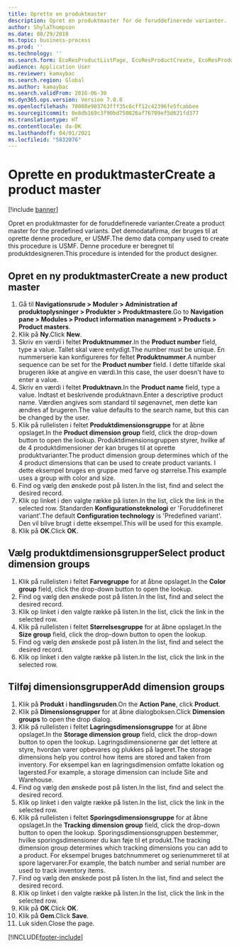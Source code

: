 ```yaml
---
title: Oprette en produktmaster
description: Opret en produktmaster for de foruddefinerede varianter.
author: ShylaThompson
ms.date: 08/29/2018
ms.topic: business-process
ms.prod: ''
ms.technology: ''
ms.search.form: EcoResProductListPage, EcoResProductCreate, EcoResProductDetails, EcoResProductInventoryDimensionGroups
audience: Application User
ms.reviewer: kamaybac
ms.search.region: Global
ms.author: kamaybac
ms.search.validFrom: 2016-06-30
ms.dyn365.ops.version: Version 7.0.0
ms.openlocfilehash: 70008e903763fff35c6cff12c42396fe5fcabbee
ms.sourcegitcommit: 0e8db169c3f90bd750826af76709ef5d621fd377
ms.translationtype: HT
ms.contentlocale: da-DK
ms.lasthandoff: 04/01/2021
ms.locfileid: "5832076"
---
```

# <a name="create-a-product-master"></a><span data-ttu-id="ed211-103">Oprette en produktmaster</span><span class="sxs-lookup"><span data-stu-id="ed211-103">Create a product master</span></span>

[!include [banner](../../includes/banner.md)]

<span data-ttu-id="ed211-104">Opret en produktmaster for de foruddefinerede varianter.</span><span class="sxs-lookup"><span data-stu-id="ed211-104">Create a product master for the predefined variants.</span></span> <span data-ttu-id="ed211-105">Det demodatafirma, der bruges til at oprette denne procedure, er USMF.</span><span class="sxs-lookup"><span data-stu-id="ed211-105">The demo data company used to create this procedure is USMF.</span></span> <span data-ttu-id="ed211-106">Denne procedure er beregnet til produktdesigneren.</span><span class="sxs-lookup"><span data-stu-id="ed211-106">This procedure is intended for the product designer.</span></span>


## <a name="create-a-new-product-master"></a><span data-ttu-id="ed211-107">Opret en ny produktmaster</span><span class="sxs-lookup"><span data-stu-id="ed211-107">Create a new product master</span></span>
1. <span data-ttu-id="ed211-108">Gå til **Navigationsrude > Moduler > Administration af produktoplysninger > Produkter > Produktmastere**.</span><span class="sxs-lookup"><span data-stu-id="ed211-108">Go to **Navigation pane > Modules > Product information management > Products > Product masters**.</span></span>
2. <span data-ttu-id="ed211-109">Klik på **Ny**.</span><span class="sxs-lookup"><span data-stu-id="ed211-109">Click **New**.</span></span>
3. <span data-ttu-id="ed211-110">Skriv en værdi i feltet **Produktnummer**.</span><span class="sxs-lookup"><span data-stu-id="ed211-110">In the **Product number** field, type a value.</span></span> <span data-ttu-id="ed211-111">Tallet skal være entydigt.</span><span class="sxs-lookup"><span data-stu-id="ed211-111">The number must be unique.</span></span> <span data-ttu-id="ed211-112">En nummerserie kan konfigureres for feltet **Produktnummer**.</span><span class="sxs-lookup"><span data-stu-id="ed211-112">A number sequence can be set for the **Product number** field.</span></span> <span data-ttu-id="ed211-113">I dette tilfælde skal brugeren ikke at angive en værdi.</span><span class="sxs-lookup"><span data-stu-id="ed211-113">In this case, the user doesn't have to enter a value.</span></span>
4. <span data-ttu-id="ed211-114">Skriv en værdi i feltet **Produktnavn**.</span><span class="sxs-lookup"><span data-stu-id="ed211-114">In the **Product name** field, type a value.</span></span> <span data-ttu-id="ed211-115">Indtast et beskrivende produktnavn.</span><span class="sxs-lookup"><span data-stu-id="ed211-115">Enter a descriptive product name.</span></span> <span data-ttu-id="ed211-116">Værdien angives som standard til søgenavnet, men dette kan ændres af brugeren.</span><span class="sxs-lookup"><span data-stu-id="ed211-116">The value defaults to the search name, but this can be changed by the user.</span></span>
5. <span data-ttu-id="ed211-117">Klik på rullelisten i feltet **Produktdimensionsgruppe** for at åbne opslaget.</span><span class="sxs-lookup"><span data-stu-id="ed211-117">In the **Product dimension group** field, click the drop-down button to open the lookup.</span></span> <span data-ttu-id="ed211-118">Produktdimensionsgruppen styrer, hvilke af de 4 produktdimensioner der kan bruges til at oprette produktvarianter.</span><span class="sxs-lookup"><span data-stu-id="ed211-118">The product dimension group determines which of the 4 product dimensions that can be used to create product variants.</span></span> <span data-ttu-id="ed211-119">I dette eksempel bruges en gruppe med farve og størrelse.</span><span class="sxs-lookup"><span data-stu-id="ed211-119">This example uses a group with color and size.</span></span>
6. <span data-ttu-id="ed211-120">Find og vælg den ønskede post på listen.</span><span class="sxs-lookup"><span data-stu-id="ed211-120">In the list, find and select the desired record.</span></span>
7. <span data-ttu-id="ed211-121">Klik op linket i den valgte række på listen.</span><span class="sxs-lookup"><span data-stu-id="ed211-121">In the list, click the link in the selected row.</span></span> <span data-ttu-id="ed211-122">Standarden **Konfigurationsteknologi** er 'Foruddefineret variant'.</span><span class="sxs-lookup"><span data-stu-id="ed211-122">The default **Configuration technology** is 'Predefined variant'.</span></span> <span data-ttu-id="ed211-123">Den vil blive brugt i dette eksempel.</span><span class="sxs-lookup"><span data-stu-id="ed211-123">This will be used for this example.</span></span>
8. <span data-ttu-id="ed211-124">Klik på **OK**.</span><span class="sxs-lookup"><span data-stu-id="ed211-124">Click **OK**.</span></span>

## <a name="select-product-dimension-groups"></a><span data-ttu-id="ed211-125">Vælg produktdimensionsgrupper</span><span class="sxs-lookup"><span data-stu-id="ed211-125">Select product dimension groups</span></span>
1. <span data-ttu-id="ed211-126">Klik på rullelisten i feltet **Farvegruppe** for at åbne opslaget.</span><span class="sxs-lookup"><span data-stu-id="ed211-126">In the **Color group** field, click the drop-down button to open the lookup.</span></span>
2. <span data-ttu-id="ed211-127">Find og vælg den ønskede post på listen.</span><span class="sxs-lookup"><span data-stu-id="ed211-127">In the list, find and select the desired record.</span></span>
3. <span data-ttu-id="ed211-128">Klik op linket i den valgte række på listen.</span><span class="sxs-lookup"><span data-stu-id="ed211-128">In the list, click the link in the selected row.</span></span>
4. <span data-ttu-id="ed211-129">Klik på rullelisten i feltet **Størrelsesgruppe** for at åbne opslaget.</span><span class="sxs-lookup"><span data-stu-id="ed211-129">In the **Size group** field, click the drop-down button to open the lookup.</span></span>
5. <span data-ttu-id="ed211-130">Find og vælg den ønskede post på listen.</span><span class="sxs-lookup"><span data-stu-id="ed211-130">In the list, find and select the desired record.</span></span>
6. <span data-ttu-id="ed211-131">Klik op linket i den valgte række på listen.</span><span class="sxs-lookup"><span data-stu-id="ed211-131">In the list, click the link in the selected row.</span></span>

## <a name="add-dimension-groups"></a><span data-ttu-id="ed211-132">Tilføj dimensionsgrupper</span><span class="sxs-lookup"><span data-stu-id="ed211-132">Add dimension groups</span></span>
1. <span data-ttu-id="ed211-133">Klik på **Produkt** i **handlingsruden**.</span><span class="sxs-lookup"><span data-stu-id="ed211-133">On the **Action Pane**, click **Product**.</span></span>
2. <span data-ttu-id="ed211-134">Klik på **Dimensionsgrupper** for at åbne dialogboksen.</span><span class="sxs-lookup"><span data-stu-id="ed211-134">Click **Dimension groups** to open the drop dialog.</span></span>
3. <span data-ttu-id="ed211-135">Klik på rullelisten i feltet **Lagringsdimensionsgruppe** for at åbne opslaget.</span><span class="sxs-lookup"><span data-stu-id="ed211-135">In the **Storage dimension group** field, click the drop-down button to open the lookup.</span></span> <span data-ttu-id="ed211-136">Lagringsdimensionerne gør det lettere at styre, hvordan varer opbevares og plukkes på lageret.</span><span class="sxs-lookup"><span data-stu-id="ed211-136">The storage dimensions help you control how items are stored and taken from inventory.</span></span> <span data-ttu-id="ed211-137">For eksempel kan en lagringsdimension omfatte lokation og lagersted.</span><span class="sxs-lookup"><span data-stu-id="ed211-137">For example, a storage dimension can include Site and Warehouse.</span></span>
4. <span data-ttu-id="ed211-138">Find og vælg den ønskede post på listen.</span><span class="sxs-lookup"><span data-stu-id="ed211-138">In the list, find and select the desired record.</span></span>
5. <span data-ttu-id="ed211-139">Klik op linket i den valgte række på listen.</span><span class="sxs-lookup"><span data-stu-id="ed211-139">In the list, click the link in the selected row.</span></span>
6. <span data-ttu-id="ed211-140">Klik på rullelisten i feltet **Sporingsdimensionsgruppe** for at åbne opslaget.</span><span class="sxs-lookup"><span data-stu-id="ed211-140">In the **Tracking dimension group** field, click the drop-down button to open the lookup.</span></span> <span data-ttu-id="ed211-141">Sporingsdimensionsgruppen bestemmer, hvilke sporingsdimensioner du kan føje til et produkt.</span><span class="sxs-lookup"><span data-stu-id="ed211-141">The tracking dimension group determines which tracking dimensions you can add to a product.</span></span> <span data-ttu-id="ed211-142">For eksempel bruges batchnummeret og serienummeret til at spore lagervarer.</span><span class="sxs-lookup"><span data-stu-id="ed211-142">For example, the batch number and serial number are used to track inventory items.</span></span>
7. <span data-ttu-id="ed211-143">Find og vælg den ønskede post på listen.</span><span class="sxs-lookup"><span data-stu-id="ed211-143">In the list, find and select the desired record.</span></span>
8. <span data-ttu-id="ed211-144">Klik op linket i den valgte række på listen.</span><span class="sxs-lookup"><span data-stu-id="ed211-144">In the list, click the link in the selected row.</span></span>
9. <span data-ttu-id="ed211-145">Klik på **OK**.</span><span class="sxs-lookup"><span data-stu-id="ed211-145">Click **OK**.</span></span>
10. <span data-ttu-id="ed211-146">Klik på **Gem**.</span><span class="sxs-lookup"><span data-stu-id="ed211-146">Click **Save**.</span></span>
11. <span data-ttu-id="ed211-147">Luk siden.</span><span class="sxs-lookup"><span data-stu-id="ed211-147">Close the page.</span></span>



[!INCLUDE[footer-include](../../../includes/footer-banner.md)]